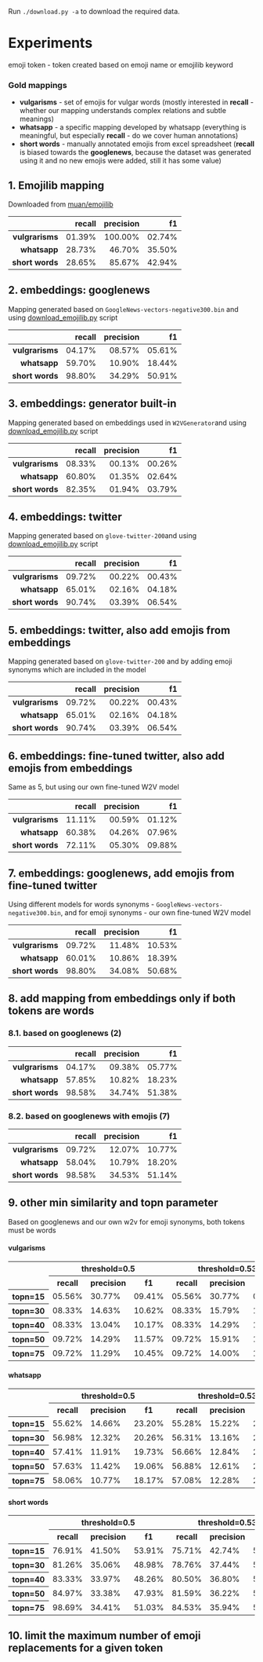 Run `./download.py -a` to download the required data.

# Experiments

emoji token - token created based on emoji name or emojilib keyword

### Gold mappings

* **vulgarisms** - set of emojis for vulgar words (mostly interested in **recall** - whether our mapping understands complex relations and subtle meanings)
* **whatsapp** - a specific mapping developed by whatsapp (everything is meaningful, but especially **recall** - do we cover human annotations)
* **short words** - manually annotated emojis from excel spreadsheet (**recall** is biased towards the **googlenews**, because the dataset was generated using it and no new emojis were added, still it has some value)

## 1. Emojilib mapping

Downloaded from [muan/emojilib](https://github.com/muan/emojilib/blob/main/dist/emoji-en-US.json)

|                 | recall | precision |     f1 |
|----------------:|-------:|----------:|-------:|
| **vulgrarisms** | 01.39% |   100.00% | 02.74% |
|    **whatsapp** | 28.73% |    46.70% | 35.50% |
| **short words** | 28.65% |    85.67% | 42.94% |

## 2. embeddings: googlenews

Mapping generated based on `GoogleNews-vectors-negative300.bin` and using [download_emojilib.py](../../download/download_emojilib.py) script

|                 | recall | precision |     f1 |
|----------------:|-------:|----------:|-------:|
| **vulgrarisms** | 04.17% |    08.57% | 05.61% |
|    **whatsapp** | 59.70% |    10.90% | 18.44% |
| **short words** | 98.80% |    34.29% | 50.91% |

## 3. embeddings: generator built-in

Mapping generated based on embeddings used in `W2VGenerator`and using [download_emojilib.py](../../download/download_emojilib.py) script

|                  | recall | precision |     f1 |
|-----------------:|-------:|----------:|-------:|
|  **vulgrarisms** | 08.33% |    00.13% | 00.26% |
|     **whatsapp** | 60.80% |    01.35% | 02.64% |
|  **short words** | 82.35% |    01.94% | 03.79% |

## 4. embeddings: twitter

Mapping generated based on `glove-twitter-200`and using [download_emojilib.py](../../download/download_emojilib.py) script

|                  | recall | precision |     f1 |
|-----------------:|-------:|----------:|-------:|
|  **vulgrarisms** | 09.72% |    00.22% | 00.43% |
|     **whatsapp** | 65.01% |    02.16% | 04.18% |
|  **short words** | 90.74% |    03.39% | 06.54% |

## 5. embeddings: twitter, also add emojis from embeddings

Mapping generated based on `glove-twitter-200` and by adding emoji synonyms which are included in the model

|                  | recall | precision |     f1 |
|-----------------:|-------:|----------:|-------:|
|  **vulgrarisms** | 09.72% |    00.22% | 00.43% |
|     **whatsapp** | 65.01% |    02.16% | 04.18% |
|  **short words** | 90.74% |    03.39% | 06.54% |

## 6. embeddings: fine-tuned twitter, also add emojis from embeddings

Same as 5, but using our own fine-tuned W2V model

|                  | recall | precision |     f1 |
|-----------------:|-------:|----------:|-------:|
|  **vulgrarisms** | 11.11% |    00.59% | 01.12% |
|     **whatsapp** | 60.38% |    04.26% | 07.96% |
|  **short words** | 72.11% |    05.30% | 09.88% |

## 7. embeddings: googlenews, add emojis from fine-tuned twitter

Using different models for words synonyms - `GoogleNews-vectors-negative300.bin`, and for emoji synonyms - our own fine-tuned W2V model

|                  | recall | precision |     f1 |
|-----------------:|-------:|----------:|-------:|
|  **vulgrarisms** | 09.72% |    11.48% | 10.53% |
|     **whatsapp** | 60.01% |    10.86% | 18.39% |
|  **short words** | 98.80% |    34.08% | 50.68% |

## 8. add mapping from embeddings only if both tokens are words

### 8.1. based on googlenews (2)

|                  | recall | precision |     f1 |
|-----------------:|-------:|----------:|-------:|
|  **vulgrarisms** | 04.17% |    09.38% | 05.77% |
|     **whatsapp** | 57.85% |    10.82% | 18.23% |
|  **short words** | 98.58% |    34.74% | 51.38% |

### 8.2. based on googlenews with emojis (7)

|                  | recall | precision |     f1 |
|-----------------:|-------:|----------:|-------:|
|  **vulgrarisms** | 09.72% |    12.07% | 10.77% |
|     **whatsapp** | 58.04% |    10.79% | 18.20% |
|  **short words** | 98.58% |    34.53% | 51.14% |

## 9. other min similarity and topn parameter

Based on googlenews and our own w2v for emoji synonyms, both tokens must be words

#### vulgarisms

<table>
    <tr><th rowspan="2"></th>       <th colspan="3">threshold=0.5</th>               <th colspan="3">threshold=0.53</th>              <th colspan="3">threshold=0.55</th>              <th colspan="3">threshold=0.57</th>              <th colspan="3">threshold=0.6</th>               <th colspan="3">threshold=0.62</th>             </tr>
    <tr>                            <th>recall</th><th>precision</th><th>f1</th>     <th>recall</th><th>precision</th><th>f1</th>     <th>recall</th><th>precision</th><th>f1</th>     <th>recall</th><th>precision</th><th>f1</th>     <th>recall</th><th>precision</th><th>f1</th>     <th>recall</th><th>precision</th><th>f1</th>    </tr>
    <tr><th>topn=15</th>            <td>05.56%</td> <td>30.77%</td> <td>09.41%</td>  <td>05.56%</td> <td>30.77%</td> <td>09.41%</td>  <td>05.56%</td> <td>30.77%</td> <td>09.41%</td>  <td>05.56%</td> <td>33.33%</td> <td>09.52%</td>  <td>05.56%</td> <td>36.36%</td> <td>09.64%</td>  <td>05.56%</td> <td>44.44%</td> <td>09.88%</td> </tr>
    <tr><th>topn=30</th>            <td>08.33%</td> <td>14.63%</td> <td>10.62%</td>  <td>08.33%</td> <td>15.79%</td> <td>10.91%</td>  <td>06.94%</td> <td>14.29%</td> <td>09.35%</td>  <td>06.94%</td> <td>23.81%</td> <td>10.75%</td>  <td>06.94%</td> <td>26.32%</td> <td>10.99%</td>  <td>06.94%</td> <td>33.33%</td> <td>11.49%</td> </tr>
    <tr><th>topn=40</th>            <td>08.33%</td> <td>13.04%</td> <td>10.17%</td>  <td>08.33%</td> <td>14.29%</td> <td>10.53%</td>  <td>06.94%</td> <td>13.16%</td> <td>09.09%</td>  <td>06.94%</td> <td>22.73%</td> <td>10.64%</td>  <td>06.94%</td> <td>25.00%</td> <td>10.87%</td>  <td>06.94%</td> <td>33.33%</td> <td>11.49%</td> </tr>
    <tr><th>topn=50</th>            <td>09.72%</td> <td>14.29%</td> <td>11.57%</td>  <td>09.72%</td> <td>15.91%</td> <td>12.07%</td>  <td>08.33%</td> <td>15.38%</td> <td>10.81%</td>  <td>08.33%</td> <td>26.09%</td> <td>12.63%</td>  <td>06.94%</td> <td>25.00%</td> <td>10.87%</td>  <td>06.94%</td> <td>33.33%</td> <td>11.49%</td> </tr>
    <tr><th>topn=75</th>            <td>09.72%</td> <td>11.29%</td> <td>10.45%</td>  <td>09.72%</td> <td>14.00%</td> <td>11.48%</td>  <td>08.33%</td> <td>15.00%</td> <td>10.71%</td>  <td>08.33%</td> <td>25.00%</td> <td>12.50%</td>  <td>06.94%</td> <td>25.00%</td> <td>10.87%</td>  <td>06.94%</td> <td>33.33%</td> <td>11.49%</td> </tr>
  
</table>

#### whatsapp

<table>
    <tr><th rowspan="2"></th>       <th colspan="3">threshold=0.5</th>                <th colspan="3">threshold=0.53</th>             <th colspan="3">threshold=0.55</th>             <th colspan="3">threshold=0.57</th>             <th colspan="3">threshold=0.6</th>              <th colspan="3">threshold=0.62</th>             </tr>
    <tr>                            <th>recall</th><th>precision</th><th>f1</th>      <th>recall</th><th>precision</th><th>f1</th>    <th>recall</th><th>precision</th><th>f1</th>    <th>recall</th><th>precision</th><th>f1</th>    <th>recall</th><th>precision</th><th>f1</th>    <th>recall</th><th>precision</th><th>f1</th>    </tr>
    <tr><th>topn=15</th>            <td>55.62%</td> <td>14.66%</td> <td>23.20%</td>   <td>55.28%</td> <td>15.22%</td> <td>23.87%</td> <td>54.78%</td> <td>16.80%</td> <td>25.71%</td> <td>54.33%</td> <td>17.31%</td> <td>26.26%</td> <td>53.66%</td> <td>19.34%</td> <td>28.43%</td> <td>52.92%</td> <td>22.32%</td> <td>31.40%</td> </tr>
    <tr><th>topn=30</th>            <td>56.98%</td> <td>12.32%</td> <td>20.26%</td>   <td>56.31%</td> <td>13.16%</td> <td>21.33%</td> <td>55.53%</td> <td>15.43%</td> <td>24.16%</td> <td>54.75%</td> <td>16.39%</td> <td>25.23%</td> <td>53.84%</td> <td>18.82%</td> <td>27.89%</td> <td>53.04%</td> <td>21.98%</td> <td>31.07%</td> </tr>
    <tr><th>topn=40</th>            <td>57.41%</td> <td>11.91%</td> <td>19.73%</td>   <td>56.66%</td> <td>12.84%</td> <td>20.93%</td> <td>55.80%</td> <td>15.10%</td> <td>23.76%</td> <td>54.97%</td> <td>16.10%</td> <td>24.91%</td> <td>53.91%</td> <td>18.70%</td> <td>27.77%</td> <td>53.09%</td> <td>21.87%</td> <td>30.98%</td> </tr>
    <tr><th>topn=50</th>            <td>57.63%</td> <td>11.42%</td> <td>19.06%</td>   <td>56.88%</td> <td>12.61%</td> <td>20.64%</td> <td>55.98%</td> <td>14.88%</td> <td>23.51%</td> <td>55.00%</td> <td>15.93%</td> <td>24.70%</td> <td>53.93%</td> <td>18.59%</td> <td>27.65%</td> <td>53.10%</td> <td>21.78%</td> <td>30.89%</td> </tr>
    <tr><th>topn=75</th>            <td>58.06%</td> <td>10.77%</td> <td>18.17%</td>   <td>57.08%</td> <td>12.28%</td> <td>20.21%</td> <td>56.13%</td> <td>14.57%</td> <td>23.14%</td> <td>55.10%</td> <td>15.69%</td> <td>24.43%</td> <td>53.96%</td> <td>18.49%</td> <td>27.55%</td> <td>53.12%</td> <td>21.72%</td> <td>30.84%</td> </tr>
  
</table>

#### short words

<table>
    <tr><th rowspan="2"></th>       <th colspan="3">threshold=0.5</th>                <th colspan="3">threshold=0.53</th>             <th colspan="3">threshold=0.55</th>             <th colspan="3">threshold=0.57</th>             <th colspan="3">threshold=0.6</th>              <th colspan="3">threshold=0.62</th>             </tr>
    <tr>                            <th>recall</th><th>precision</th><th>f1</th>      <th>recall</th><th>precision</th><th>f1</th>    <th>recall</th><th>precision</th><th>f1</th>    <th>recall</th><th>precision</th><th>f1</th>    <th>recall</th><th>precision</th><th>f1</th>    <th>recall</th><th>precision</th><th>f1</th>    </tr>
    <tr><th>topn=15</th>            <td>76.91%</td> <td>41.50%</td> <td>53.91%</td>   <td>75.71%</td> <td>42.74%</td> <td>54.64%</td> <td>75.16%</td> <td>43.18%</td> <td>54.85%</td> <td>72.98%</td> <td>44.70%</td> <td>55.44%</td> <td>69.06%</td> <td>48.62%</td> <td>57.07%</td> <td>66.78%</td> <td>49.72%</td> <td>57.00%</td> </tr>
    <tr><th>topn=30</th>            <td>81.26%</td> <td>35.06%</td> <td>48.98%</td>   <td>78.76%</td> <td>37.44%</td> <td>50.75%</td> <td>78.10%</td> <td>38.04%</td> <td>51.16%</td> <td>74.51%</td> <td>42.30%</td> <td>53.96%</td> <td>69.61%</td> <td>47.58%</td> <td>56.52%</td> <td>66.88%</td> <td>48.96%</td> <td>56.54%</td> </tr>
    <tr><th>topn=40</th>            <td>83.33%</td> <td>33.97%</td> <td>48.26%</td>   <td>80.50%</td> <td>36.80%</td> <td>50.51%</td> <td>78.87%</td> <td>37.63%</td> <td>50.95%</td> <td>74.84%</td> <td>41.97%</td> <td>53.78%</td> <td>69.93%</td> <td>47.52%</td> <td>56.59%</td> <td>66.88%</td> <td>48.92%</td> <td>56.51%</td> </tr>
    <tr><th>topn=50</th>            <td>84.97%</td> <td>33.38%</td> <td>47.93%</td>   <td>81.59%</td> <td>36.22%</td> <td>50.17%</td> <td>79.52%</td> <td>37.28%</td> <td>50.76%</td> <td>75.49%</td> <td>41.62%</td> <td>53.66%</td> <td>70.15%</td> <td>47.39%</td> <td>56.57%</td> <td>66.99%</td> <td>48.81%</td> <td>56.47%</td> </tr>
    <tr><th>topn=75</th>            <td>98.69%</td> <td>34.41%</td> <td>51.03%</td>   <td>84.53%</td> <td>35.94%</td> <td>50.44%</td> <td>82.14%</td> <td>37.27%</td> <td>51.28%</td> <td>77.23%</td> <td>41.63%</td> <td>54.10%</td> <td>70.15%</td> <td>47.21%</td> <td>56.44%</td> <td>66.99%</td> <td>48.73%</td> <td>56.42%</td> </tr>
  
</table>

## 10. limit the maximum number of emoji replacements for a given token